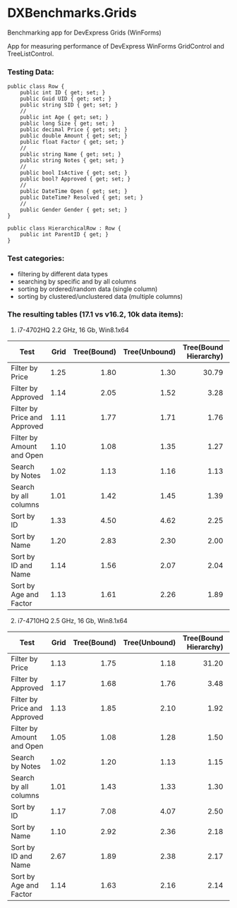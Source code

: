 # DXBenchmarks.Grids
Benchmarking app for DevExpress Grids (WinForms)

App for measuring performance of DevExpress WinForms GridControl and TreeListControl.


### Testing Data:

    public class Row {
        public int ID { get; set; }
        public Guid UID { get; set; }
        public string SID { get; set; }
        //
        public int Age { get; set; }
        public long Size { get; set; }
        public decimal Price { get; set; }
        public double Amount { get; set; }
        public float Factor { get; set; }
        //
        public string Name { get; set; }
        public string Notes { get; set; }
        //
        public bool IsActive { get; set; }
        public bool? Approved { get; set; }
        //
        public DateTime Open { get; set; }
        public DateTime? Resolved { get; set; }
        //
        public Gender Gender { get; set; }
    }

    public class HierarchicalRow : Row {
        public int ParentID { get; }
    }

### Test categories:
 - filtering by different data types
 - searching by specific and by all columns
 - sorting by ordered/random data (single column)
 - sorting by clustered/unclustered data (multiple columns)

### The resulting tables (17.1 vs v16.2, **10k data items**):

1) i7-4702HQ 2.2 GHz, 16 Gb, Win8.1x64 

Test | Grid		| Tree(Bound)	| Tree(Unbound)	| Tree(Bound Hierarchy)	| Tree(Unbound Hierarchy)
--- | ---:| ---:| ---:| ---:| ---:|
Filter by Price		| 1.25		| 1.80		| 1.30		| 30.79			| 1.54
Filter by Approved		| 1.14		| 2.05		| 1.52		| 3.28			| 1.60
Filter by Price and Approved	| 1.11		| 1.77		| 1.71		| 1.76			| 1.52
Filter by Amount and Open	| 1.10		| 1.08		| 1.35		| 1.27			| 1.30
Search by Notes		| 1.02		| 1.13		| 1.16		| 1.13			| 1.14
Search by all columns		| 1.01		| 1.42		| 1.45		| 1.39			| 1.50
Sort by ID			| 1.33		| 4.50		|4.62		|2.25			|2.20
Sort by Name			| 1.20		| 2.83		| 2.30		| 2.00			| 1.69
Sort by ID and Name		| 1.14		| 1.56		| 2.07		| 2.04			| 1.79
Sort by Age and Factor	| 1.13		| 1.61		| 2.26		| 1.89			| 1.95

2) i7-4710HQ 2.5 GHz, 16 Gb, Win8.1x64 

Test | Grid		| Tree(Bound)	| Tree(Unbound)	| Tree(Bound Hierarchy)	| Tree(Unbound Hierarchy)
--- | ---:| ---:| ---:| ---:| ---:|
Filter by Price	| 1.13	| 1.75	| 1.18	| 31.20	| 1.79
Filter by Approved	| 1.17	| 1.68	| 1.76	| 3.48	| 1.50
Filter by Price and Approved	| 1.13	| 1.85	| 2.10	| 1.92	| 1.56
Filter by Amount and Open	| 1.05	| 1.08	| 1.28	| 1.50	| 1.24
Search by Notes	| 1.02	| 1.20	| 1.13	| 1.15	| 1.16
Search by all columns	| 1.01	| 1.43	| 1.33	| 1.30	| 1.44
Sort by ID	| 1.17	| 7.08	| 4.07	| 2.50	| 2.67
Sort by Name	| 1.10	| 2.92	| 2.36	| 2.18	| 1.60
Sort by ID and Name	| 2.67	| 1.89	| 2.38	| 2.17	| 1.78
Sort by Age and Factor	| 1.14	| 1.63	| 2.16	| 2.14	| 1.95
